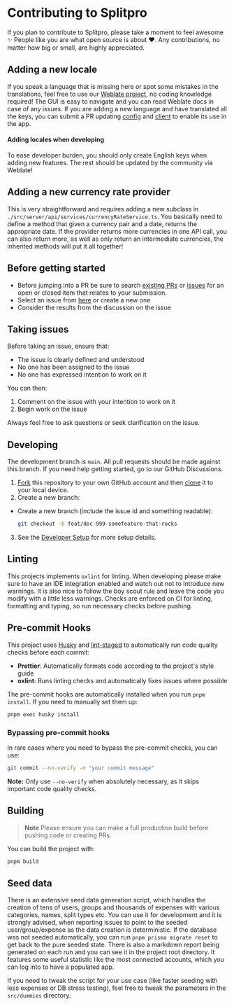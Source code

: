 # Contributing to Splitpro

If you plan to contribute to Splitpro, please take a moment to feel awesome ✨ People like you are what open source is about ♥. Any contributions, no matter how big or small, are highly appreciated.

## Adding a new locale

If you speak a language that is missing here or spot some mistakes in the translations, feel free to use our [Weblate project](https://hosted.weblate.org/projects/splitpro/), no coding knowledge required! The GUI is easy to navigate and you can read Weblate docs in case of any issues. If you are adding a new language and have translated all the keys, you can submit a PR updating [config](./next-i18next.config.js) and [client](./src/utils/i18n/client.ts) to enable its use in the app.

#### Adding locales when developing

To ease developer burden, you should only create English keys when adding new features. The rest should be updated by the community via Weblate!

## Adding a new currency rate provider

This is very straightforward and requires adding a new subclass in `./src/server/api/services/currencyRateService.ts`. You basically need to define a method that given a currency pair and a date, returns the appropriate date. If the provider returns more currencies in one API call, you can also return more, as well as only return an intermediate currencies, the inherited methods will put it all together!

## Before getting started

- Before jumping into a PR be sure to search [existing PRs](https://github.com/oss-apps/split-pro/pulls) or [issues](https://github.com/oss-apps/split-pro/issues) for an open or closed item that relates to your submission.
- Select an issue from [here](https://github.com/oss-apps/split-pro/issues) or create a new one
- Consider the results from the discussion on the issue

## Taking issues

Before taking an issue, ensure that:

- The issue is clearly defined and understood
- No one has been assigned to the issue
- No one has expressed intention to work on it

You can then:

1. Comment on the issue with your intention to work on it
2. Begin work on the issue

Always feel free to ask questions or seek clarification on the issue.

## Developing

The development branch is <code>main</code>. All pull requests should be made against this branch. If you need help getting started, go to our GitHub Discussions.

1. [Fork](https://help.github.com/articles/fork-a-repo/) this repository to your
   own GitHub account and then
   [clone](https://help.github.com/articles/cloning-a-repository/) it to your local device.
2. Create a new branch:

- Create a new branch (include the issue id and something readable):

  ```sh
  git checkout -b feat/doc-999-somefeature-that-rocks
  ```

3. See the [Developer Setup](https://github.com/oss-apps/split-pro?tab=readme-ov-file#developer-setup) for more setup details.

## Linting

This projects implements `oxlint` for linting. When developing please make sure to have an IDE integration enabled and watch out not to introduce new warnings. It is also nice to follow the boy scout rule and leave the code you modify with a little less warnings. Checks are enforced on CI for linting, formatting and typing, so run necessary checks before pushing.

## Pre-commit Hooks

This project uses [Husky](https://typicode.github.io/husky/) and [lint-staged](https://github.com/okonet/lint-staged) to automatically run code quality checks before each commit:

- **Prettier**: Automatically formats code according to the project's style guide
- **oxlint**: Runs linting checks and automatically fixes issues where possible

The pre-commit hooks are automatically installed when you run `pnpm install`. If you need to manually set them up:

```bash
pnpm exec husky install
```

### Bypassing pre-commit hooks

In rare cases where you need to bypass the pre-commit checks, you can use:

```bash
git commit --no-verify -m "your commit message"
```

**Note:** Only use `--no-verify` when absolutely necessary, as it skips important code quality checks.

## Building

> **Note**
> Please ensure you can make a full production build before pushing code or creating PRs.

You can build the project with:

```bash
pnpm build
```

## Seed data

There is an extensive seed data generation script, which handles the creation of tens of users, groups and thousands of expenses with various categories, names, split types etc.
You can use it for development and it is strongly advised, when reporting issues to point to the seeded user/group/expense as the data creation
is deterministic. If the database was not seeded automatically, you can run `pnpm prisma migrate reset` to get back to the pure seeded state.
There is also a markdown report being generated on each run and you can see it in the project root directory. It features some useful statistic
like the most connected accounts, which you can log into to have a populated app.

If you need to tweak the script for your use case (like faster seeding with less expenses or DB stress testing), feel free to tweak the parameters in the `src/dummies` directory.

